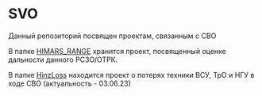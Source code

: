# SVO
Данный репозиторий посвящен проектам, связанным с СВО

В папке [HIMARS_RANGE](https://github.com/MelnikDM/SVO/tree/main/HIMARS_RANGE) хранится проект, посвященный оценке дальности данного РСЗО/ОТРК.

В папке [HinzLoss](https://github.com/MelnikDM/SVO/tree/main/HinzLoss) находится проект о потерях техники ВСУ, ТрО и НГУ в ходе СВО (актуальность - 03.06.23)

